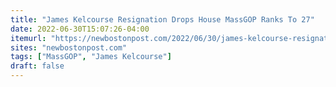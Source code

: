 ```yaml
---
title: "James Kelcourse Resignation Drops House MassGOP Ranks To 27"
date: 2022-06-30T15:07:26-04:00
itemurl: "https://newbostonpost.com/2022/06/30/james-kelcourse-resignation-drops-house-massgop-ranks-to-27/"
sites: "newbostonpost.com"
tags: ["MassGOP", "James Kelcourse"]
draft: false
---
```


